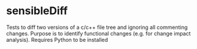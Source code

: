 # sensibleDiff
Tests to diff two versions of a c/c++ file tree and ignoring all commenting changes. Purpose is to identify functional changes (e.g. for change impact analysis). Requires Python to be installed
